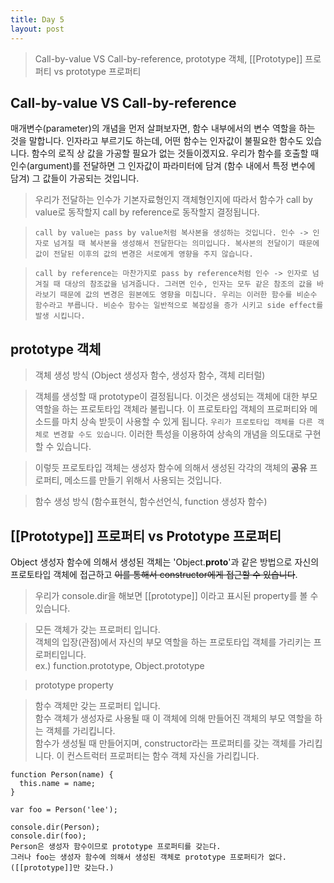 ```yaml
---
title: Day 5
layout: post
---
```

> Call-by-value VS Call-by-reference, prototype 객체, [[Prototype]] 프로퍼티 vs prototype 프로퍼티


## Call-by-value VS Call-by-reference

  매개변수(parameter)의 개념을 먼저 살펴보자면, 함수 내부에서의 변수 역할을 하는 것을 말합니다. 인자라고 부르기도 하는데, 어떤 함수는 인자값이 불필요한 함수도 있습니다. 함수의 로직 상 값을 가공할 필요가 없는 것들이겠지요. 우리가 함수를 호출할 때 인수(argument)를 전달하면 그 인자값이 파라미터에 담겨 (함수 내에서 특정 변수에 담겨) 그 값들이 가공되는 것입니다.
  >우리가 전달하는 인수가 기본자료형인지 객체형인지에 따라서 함수가 call by value로 동작할지 call by reference로 동작할지 결정됩니다.

  >```call by value는 pass by value처럼 복사본을 생성하는 것입니다. 인수 -> 인자로 넘겨질 때 복사본을 생성해서 전달한다는 의미입니다. 복사본의 전달이기 때문에 값이 전달된 이후의 값의 변경은 서로에게 영향을 주지 않습니다.```

  >```call by reference는 마찬가지로 pass by reference처럼 인수 -> 인자로 넘겨질 때 대상의 참조값을 넘겨줍니다. 그러면 인수, 인자는 모두 같은 참조의 값을 바라보기 때문에 값의 변경은 원본에도 영향을 미칩니다. 우리는 이러한 함수를 비순수 함수라고 부릅니다. 비순수 함수는 일반적으로 복잡성을 증가 시키고 side effect를 발생 시킵니다.```

## prototype 객체

  >객체 생성 방식 (Object 생성자 함수, 생성자 함수, 객체 리터럴)

  >객체를 생성할 때 prototype이 결정됩니다. 이것은 생성되는 객체에 대한 부모 역할을 하는 프로토타입 객체라 불립니다. 이 프로토타입 객체의 프로퍼티와 메소드를 마치 상속 받듯이 사용할 수 있게 됩니다. ```우리가 프로토타입 객체를 다른 객체로 변경할 수도 있습니다```. 이러한 특성을 이용하여 상속의 개념을 의도대로 구현할 수 있습니다.

  >이렇듯 프로토타입 객체는 생성자 함수에 의해서 생성된 각각의 객체의 **공유** 프로퍼티, 메소드를 만들기 위해서 사용되는 것입니다.

  >함수 생성 방식 (함수표현식, 함수선언식, function 생성자 함수)
## [[Prototype]] 프로퍼티 vs Prototype 프로퍼티

  Object 생성자 함수에 의해서 생성된 객체는 'Object.__proto__'과 같은 방법으로 자신의 프로토타입 객체에 접근하고 ~~이를 통해서 constructor에게 접근할 수 있습니다~~.
  >우리가 console.dir을 해보면 [[prototype]] 이라고 표시된 property를 볼 수 있습니다.

  >모든 객체가 갖는 프로퍼티 입니다.<br>
  >객체의 입장(관점)에서 자신의 부모 역할을 하는 프로토타입 객체를 가리키는 프로퍼티입니다.<br>
  >ex.) function.prototype, Object.prototype<br>

  >prototype property

  >함수 객체만 갖는 프로퍼티 입니다. <br>
  >함수 객체가 생성자로 사용될 때 이 객체에 의해 만들어진 객체의 부모 역할을 하는 객체를 가리킵니다. <br>
  >함수가 생성될 때 만들어지며, constructor라는 프로퍼티를 갖는 객체를 가리킵니다. 이 컨스트럭터 프로퍼티는 함수 객체 자신을 가리킵니다. <br>

```
function Person(name) {
  this.name = name;
}

var foo = Person('lee');

console.dir(Person);
console.dir(foo);
Person은 생성자 함수이므로 prototype 프로퍼티를 갖는다.
그러나 foo는 생성자 함수에 의해서 생성된 객체로 prototype 프로퍼티가 없다. ([[prototype]]만 갖는다.)
```
